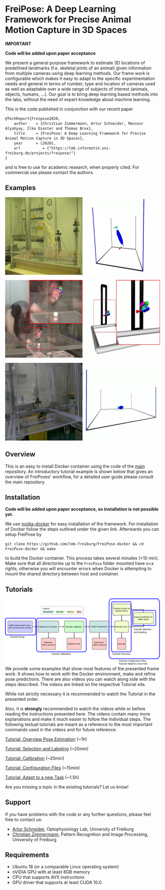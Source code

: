# FreiPose: A Deep Learning Framework for Precise Animal Motion Capture in 3D Spaces

**IMPORTANT**

**Code will be added upon paper acceptance**


We present a general purpose framework to estimate 3D locations of predefined landmarks (f.e. skeletal joints of an animal)
 given information from multiple cameras using deep learning methods.
Our frame work is configurable which makes it easy to adapt to the specific experimentation needs and general in terms of
number, type and location of cameras used as well as adaptable over a wide range of subjects of interest (animals, objects, humans, ...). 
Our goal is to bring deep learning based methods into the labs, without the need of expert knowledge about machine learning.

This is the code published in conjunction with our recent paper
    
    @TechReport{Freipose2020,
        author    = {Christian Zimmermann, Artur Schneider, Mansour Alyahyay, Ilka Diester and Thomas Brox},
        title     = {FreiPose: A Deep Learning Framework for Precise Animal Motion Capture in 3D Spaces},
        year      = {2020},
        url          = {"https://lmb.informatik.uni-freiburg.de/projects/freipose/"}
    }
     
and is free to use for academic research, when properly cited. For commercial use please contact the authors.


## Examples

![teaser](examples/teaser.webp)

![teaser](examples/teaser_reaching.webp)

![teaser](examples/teaser_mouse.webp)

## Overview

This is an easy to install Docker container using the code of the [main](https://github.com/lmb-freiburg/FreiPose) repository.
An introductory tutorial example is shown below that gives an overview of FreiPoses' workflow, for a detailed user guide please consult the main repository.

## Installation
**Code will be added upon paper acceptance, so installation is not possible yet.**

We use [nvidia-docker](https://github.com/NVIDIA/nvidia-docker#quick-start) for easy installation of the framework.
For installation of Docker follow the steps outlined under the given link. Afterwards you can setup FreiPose by

    git clone https://github.com/lmb-freiburg/FreiPose-docker && cd FreiPose-docker && make 
    
to build the Docker container. This process takes several minutes (>10 min). Make sure that all directories up to the `FreiPose` folder mounted have o+x rights, otherwise you will encounter errors when Docker is attempting to mount the shared directory between host and container.
    
    
## Tutorials
![teaser](examples/workflow.png)
We provide some examples that show most features of the presented frame work. It shows how to work with the Docker 
environment, make and refine pose predictions. There are also videos you can watch along side with the steps described.
The videos are linked on the respective Tutorial site.

While not strictly necessary it is recommended to watch the Tutorial in the presented order.

Also, it is **strongly** recommended to watch the videos while or before reading the instructions presented here.
The videos contain many more explanations and make it much easier to follow the individual steps. 
The following textual tutorials are meant as a reference to the most important commands used in the videos and for 
future reference. 

[Tutorial: Overview Pose Estimation](https://github.com/lmb-freiburg/FreiPose-docker/blob/master/Tutorial_OverviewPose.md)  (~1h)

[Tutorial: Selection and Labeling](https://github.com/lmb-freiburg/FreiPose-docker/blob/master/Tutorial_SelectionLabeling.md)  (~20min)

[Tutorial: Calibration](https://github.com/lmb-freiburg/FreiPose-docker/blob/master/Tutorial_Calibration.md)  (~20min)

[Tutorial: Configuration Files](https://github.com/lmb-freiburg/FreiPose-docker/blob/master/Tutorial_Configuration.md)  (~15min)

[Tutorial: Adapt to a new Task](https://github.com/lmb-freiburg/FreiPose-docker/blob/master/Tutorial_NewTask.md)  (~1.5h)

Are you missing a topic in the existing tutorials? Let us know!


## Support
If you have problems with the code or any further questions, please feel free to contact us:


- [Artur Schneider](https://www.optophysiology.uni-freiburg.de/labmembers/artur), Optophysiology Lab, University of Freiburg
- [Christian Zimmermann](https://lmb.informatik.uni-freiburg.de/people/zimmermc/), Pattern Recognition and Image Processing, University of Freiburg
     

## Requirements

- Ubuntu 18 (or a comparable Linux operating system)
- nVIDIA GPU with at least 8GB memory
- CPU that supports AVX instructions
- GPU driver that supports at least CUDA 10.0  
